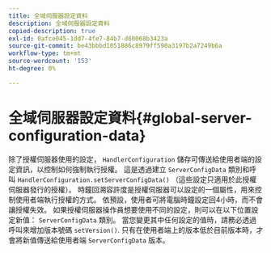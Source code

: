 ```yaml
---
title: 全域伺服器設定資料
description: 全域伺服器設定資料
copied-description: true
exl-id: 0afce045-1dd7-4fe7-84b7-d60068b3423a
source-git-commit: be43bbbd1051886c8979ff590a3197b2a7249b6a
workflow-type: tm+mt
source-wordcount: '153'
ht-degree: 0%

---
```


# 全域伺服器設定資料{#global-server-configuration-data}

除了授權伺服器使用的設定， `HandlerConfiguration` 儲存可傳送給使用者端的設定資訊，以控制如何強制執行授權。 這是透過建立 `ServerConfigData` 類別和呼叫 `HandlerConfiguration.setServerConfigData()` （這些設定只適用於此授權伺服器發行的授權）。 時鐘回溯容許度是授權伺服器可以設定的一個屬性，用來控制使用者端執行授權的方式。 依預設，使用者可將電腦時鐘設定回4小時，而不會讓授權失效。 如果授權伺服器操作員想要使用不同的設定，則可以在以下位置設定新值： `ServerConfigData` 類別。 當您變更其中任何設定的值時，請務必透過呼叫來增加版本號碼 `setVersion()`. 只有在使用者端上的版本低於目前版本時，才會將新值傳送給使用者端 `ServerConfigData` 版本。
